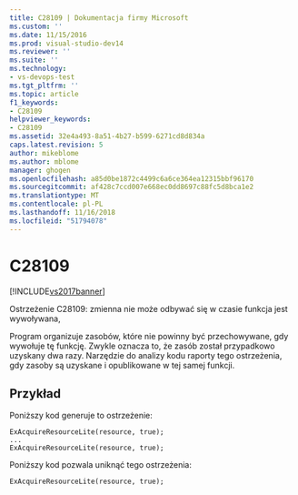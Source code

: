 ```yaml
---
title: C28109 | Dokumentacja firmy Microsoft
ms.custom: ''
ms.date: 11/15/2016
ms.prod: visual-studio-dev14
ms.reviewer: ''
ms.suite: ''
ms.technology:
- vs-devops-test
ms.tgt_pltfrm: ''
ms.topic: article
f1_keywords:
- C28109
helpviewer_keywords:
- C28109
ms.assetid: 32e4a493-8a51-4b27-b599-6271cd8d834a
caps.latest.revision: 5
author: mikeblome
ms.author: mblome
manager: ghogen
ms.openlocfilehash: a85d0be1872c4499c6a6ce364ea12315bbf96170
ms.sourcegitcommit: af428c7ccd007e668ec0dd8697c88fc5d8bca1e2
ms.translationtype: MT
ms.contentlocale: pl-PL
ms.lasthandoff: 11/16/2018
ms.locfileid: "51794078"
---
```

# <a name="c28109"></a>C28109
[!INCLUDE[vs2017banner](../includes/vs2017banner.md)]

Ostrzeżenie C28109: zmienna nie może odbywać się w czasie funkcja jest wywoływana,  
  
 Program organizuje zasobów, które nie powinny być przechowywane, gdy wywołuje tę funkcję. Zwykle oznacza to, że zasób został przypadkowo uzyskany dwa razy. Narzędzie do analizy kodu raporty tego ostrzeżenia, gdy zasoby są uzyskane i opublikowane w tej samej funkcji.  
  
## <a name="example"></a>Przykład  
 Poniższy kod generuje to ostrzeżenie:  
  
```  
ExAcquireResourceLite(resource, true);  
...  
ExAcquireResourceLite(resource, true);  
```  
  
 Poniższy kod pozwala uniknąć tego ostrzeżenia:  
  
```  
ExAcquireResourceLite(resource, true);  
```



